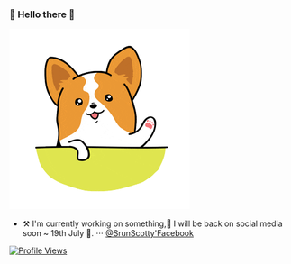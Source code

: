 ### 💖 Hello there 👋

![Hello](https://github.com/ChumSrun/ChumSrun/raw/master/hello.gif)

- ⚒ I'm currently working on something,🚀 I will be back on social media soon ~ 19th July 💚.
⋅⋅⋅ [@SrunScotty'Facebook](https://www.facebook.com/srun.scotty.7)

[![Profile Views](http://hits.dwyl.com/ChumSrun/ChumSrun.svg)](https://github.com/ChumSrun)
